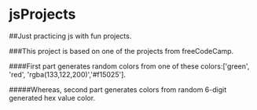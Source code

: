 # jsProjects

##Just practicing js with fun projects.

###This project is based on one of the projects from freeCodeCamp. 

####First part generates random colors from one of these colors:['green', 'red', 'rgba(133,122,200)','#f15025'].

#####Whereas, second part generates colors from random 6-digit generated hex value color.
